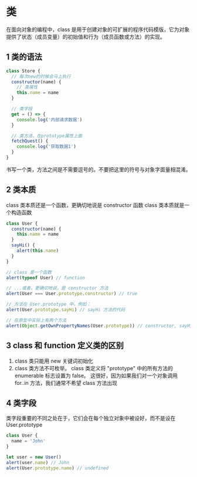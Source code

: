 # 类

在面向对象的编程中，class 是用于创建对象的可扩展的程序代码模版，它为对象提供了状态（成员变量）的初始值和行为（成员函数或方法）的实现。

## 1 类的语法

```js
class Store {
  // 每次new的时候会马上执行
  constructor(name) {
    // 类属性
    this.name = name
  }

  // 类字段
  get = () => {
    console.log('内部请求数据')
  }

  // 类方法，在prototype属性上面
  fetchQuest() {
    console.log('获取数据1')
  }
}
```

书写一个类，方法之间是不需要逗号的。不要把这里的符号与对象字面量相混淆。

## 2 类本质

class 类本质还是一个函数，更确切地说是 constructor 函数
class 类本质就是一个构造函数

```js
class User {
  constructor(name) {
    this.name = name
  }
  sayHi() {
    alert(this.name)
  }
}

// class 是一个函数
alert(typeof User) // function

// ...或者，更确切地说，是 constructor 方法
alert(User === User.prototype.constructor) // true

// 方法在 User.prototype 中，例如：
alert(User.prototype.sayHi) // sayHi 方法的代码

// 在原型中实际上有两个方法
alert(Object.getOwnPropertyNames(User.prototype)) // constructor, sayHi
```

## 3 class 和 function 定义类的区别

1. class 类只能用 new 关键词初始化
2. class 类方法不可枚举。 class 类定义将 "prototype" 中的所有方法的 enumerable 标志设置为 false。
   这很好，因为如果我们对一个对象调用 for..in 方法，我们通常不希望 class 方法出现

## 4 类字段

类字段重要的不同之处在于，它们会在每个独立对象中被设好，而不是设在 User.prototype

```js
class User {
  name = 'John'
}

let user = new User()
alert(user.name) // John
alert(User.prototype.name) // undefined
```
